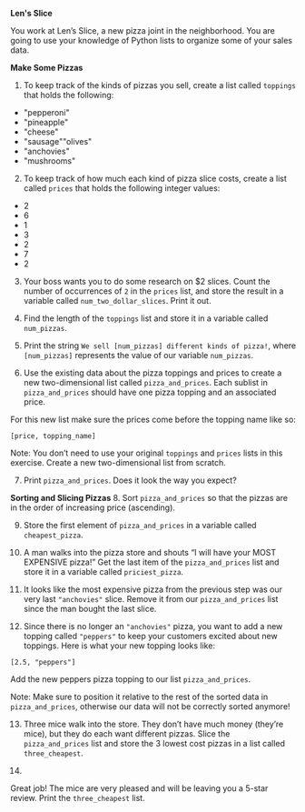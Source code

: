 **Len's Slice** 

You work at Len’s Slice, a new pizza joint in the neighborhood. You are going to use your knowledge of Python lists to organize some of your sales data.

**Make Some Pizzas**

1. To keep track of the kinds of pizzas you sell, create a list called `toppings` that holds the following:
* "pepperoni"
* "pineapple"
* "cheese"
* "sausage""olives"
* "anchovies"
* "mushrooms"

2. To keep track of how much each kind of pizza slice costs, create a list called `prices` that holds the following integer values:
* 2
* 6
* 1
* 3
* 2
* 7
* 2

3. Your boss wants you to do some research on $2 slices.
Count the number of occurrences of `2` in the `prices` list, and store the result in a variable called `num_two_dollar_slices`. Print it out.

4. Find the length of the `toppings` list and store it in a variable called `num_pizzas`.

5. Print the string `We sell [num_pizzas] different kinds of pizza!`, where `[num_pizzas]` represents the value of our variable `num_pizzas`.

6. Use the existing data about the pizza toppings and prices to create a new two-dimensional list called `pizza_and_prices`.
Each sublist in `pizza_and_prices` should have one pizza topping and an associated price.

For this new list make sure the prices come before the topping name like so:
```
[price, topping_name]
```

Note: You don’t need to use your original `toppings` and `prices` lists in this exercise. Create a new two-dimensional list from scratch.

7. Print `pizza_and_prices`. Does it look the way you expect?

**Sorting and Slicing Pizzas** 
8. Sort `pizza_and_prices` so that the pizzas are in the order of increasing price (ascending).

9. Store the first element of `pizza_and_prices` in a variable called `cheapest_pizza`.

10. A man walks into the pizza store and shouts “I will have your MOST EXPENSIVE pizza!” 
Get the last item of the `pizza_and_prices` list and store it in a variable called `priciest_pizza`.

11. It looks like the most expensive pizza from the previous step was our very last `"anchovies"` slice. Remove it from our `pizza_and_prices` list since the man bought the last slice.

12. Since there is no longer an `"anchovies"` pizza, you want to add a new topping called `"peppers"` to keep your customers excited about new toppings. Here is what your new topping looks like:
```
[2.5, "peppers"]
```

Add the new peppers pizza topping to our list `pizza_and_prices`.

Note: Make sure to position it relative to the rest of the sorted data in `pizza_and_prices`, otherwise our data will not be correctly sorted anymore!

13. Three mice walk into the store. They don’t have much money (they’re mice), but they do each want different pizzas.
Slice the `pizza_and_prices` list and store the 3 lowest cost pizzas in a list called `three_cheapest`.

14. 
Great job! The mice are very pleased and will be leaving you a 5-star review.
Print the `three_cheapest` list.
